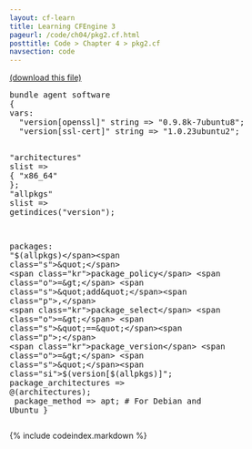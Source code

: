 ```yaml
---
layout: cf-learn
title: Learning CFEngine 3
pageurl: /code/ch04/pkg2.cf.html
posttitle: Code > Chapter 4 > pkg2.cf
navsection: code
---
```


[(download this file)](https://raw.github.com/zzamboni/cf-learn.info/master/src/ch04/pkg2.cf)

<div class="highlight"><pre><span class="k">bundle</span> <span class="k">agent</span> <span class="nf">software</span>
<span class="p">{</span>
<span class="kd">vars</span><span class="p">:</span>
  <span class="p">&quot;</span><span class="nv">version[openssl]</span><span class="p">&quot;</span> <span class="kt">string</span> <span class="o">=&gt;</span> <span class="s">&quot;0.9.8k-7ubuntu8&quot;</span><span class="p">;</span>
  <span class="p">&quot;</span><span class="nv">version[ssl-cert]</span><span class="p">&quot;</span> <span class="kt">string</span> <span class="o">=&gt;</span> <span class="s">&quot;1.0.23ubuntu2&quot;</span><span class="p">;</span>

  <span class="p">&quot;</span><span class="nv">architectures</span><span class="p">&quot;</span> <span class="kt">slist</span> <span class="o">=&gt;</span> <span class="p">{</span> <span class="s">&quot;x86_64&quot;</span> <span class="p">};</span>
  <span class="p">&quot;</span><span class="nv">allpkgs</span><span class="p">&quot;</span> <span class="kt">slist</span> <span class="o">=&gt;</span> <span class="nf">getindices</span><span class="p">(</span><span class="s">&quot;version&quot;</span><span class="p">);</span>

<span class="kd">packages</span><span class="p">:</span>
  <span class="s">&quot;</span><span class="si">$(allpkgs)</span><span class="s">&quot;</span> 
    <span class="kr">package_policy</span> <span class="o">=&gt;</span> <span class="s">&quot;add&quot;</span><span class="p">,</span>
    <span class="kr">package_select</span> <span class="o">=&gt;</span> <span class="s">&quot;==&quot;</span><span class="p">;</span>
    <span class="kr">package_version</span> <span class="o">=&gt;</span> <span class="s">&quot;</span><span class="si">$(version[$(allpkgs)]&quot;;</span>
<span class="si">    package_architectures =&gt; @</span><span class="err">(</span><span class="si">architectures)</span><span class="s">;</span>
<span class="s">    package_method =&gt; apt;   # For Debian and Ubuntu</span>
<span class="s">}</span>
</pre></div>


{% include codeindex.markdown %}
